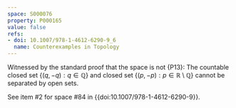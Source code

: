 ```yaml
---
space: S000076
property: P000165
value: false
refs:
- doi: 10.1007/978-1-4612-6290-9_6
  name: Counterexamples in Topology
---
```


Witnessed by the standard proof that the space is not {P13}:
The countable closed set $\{(q,-q):q\in\mathbb Q\}$ and closed set
$\{(p,-p):p\in\mathbb R\setminus\mathbb Q\}$ cannot be separated by
open sets.

See item #2 for space #84 in {{doi:10.1007/978-1-4612-6290-9}}.
